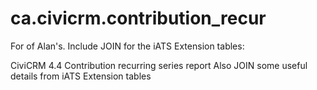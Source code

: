 ca.civicrm.contribution_recur
=============================

For of Alan's. Include JOIN for the iATS Extension tables:

CiviCRM 4.4
Contribution recurring series report
Also JOIN some useful details from iATS Extension tables


